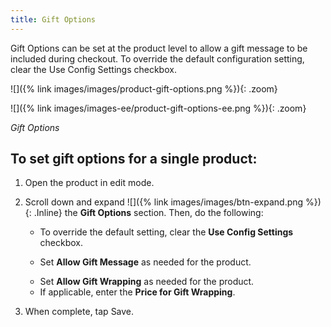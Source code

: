 ```yaml
---
title: Gift Options
---
```


Gift Options can be set at the product level to allow a gift message to be included during checkout. To override the default configuration setting, clear the Use Config Settings checkbox.

<!--{% if "Default.CE Only" contains site.edition %}-->

![]({% link images/images/product-gift-options.png %}){: .zoom}
<!--{% endif %}-->

<!--{% if "Default.EE-B2B" contains site.edition %}-->

![]({% link images/images-ee/product-gift-options-ee.png %}){: .zoom}
<!--{% endif %}-->

*Gift Options*

## To set gift options for a single product:

1. Open the product in edit mode.

1. Scroll down and expand ![]({% link images/images/btn-expand.png %}){: .Inline} the **Gift Options** section. Then, do the following:

    * To override the default setting, clear the **Use Config Settings** checkbox.

    * Set **Allow Gift Message** as needed for the product.

    <!--{% if "Default.EE-B2B" contains site.edition %}-->

    * Set **Allow Gift Wrapping** as needed for the product.

    <!--{% endif %}-->

    <!--{% if "Default.EE-B2B" contains site.edition %}-->

    * If applicable, enter the **Price for Gift Wrapping**.

    <!--{% endif %}-->

1. When complete, tap <span class="btn">Save</span>.
